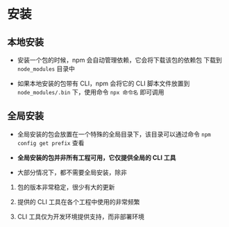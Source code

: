 # 安装

## 本地安装

  - 安装一个包的时候，npm 会自动管理依赖，它会将下载该包的依赖包 下载到 `node_modules` 目录中

  - 如果本地安装的包带有 CLI，npm 会将它的 CLI 脚本文件放置到 `node_modules/.bin` 下，使用命令 `npx 命令名` 即可调用

## 全局安装

  - 全局安装的包会放置在一个特殊的全局目录下，该目录可以通过命令 `npm config get prefix` 查看

  - **全局安装的包并非所有工程可用，它仅提供全局的 CLI 工具**

  - 大部分情况下，都不需要全局安装，除非

1.  包的版本非常稳定，很少有大的更新

2.  提供的 CLI 工具在各个工程中使用的非常频繁

3.  CLI 工具仅为开发环境提供支持，而非部署环境
